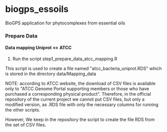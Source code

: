 # biogps_essoils
BioGPS application for phytocomplexes from essential oils

### Prepare Data

#### Data mapping Uniprot <-> ATCC
1. Run the script step1_prepare_data_atcc_mapping.R

This script is used to create a file named "atcc_bacteria_uniprot.RDS"
which is stored in the directory data/Mapping_data

NOTE: according to ATCC website, the download of CSV files is available only to 
"ATCC Genome Portal supporting members or those who have purchased a 
 corresponding physical product".
Therefore, in the official repository of the current project we cannot put
CSV files, but only a modified version, as .RDS file with only the necessary 
columns for running the other scripts. 

However, We keep in the repository the script to create the file RDS from the
set of CSV files.



